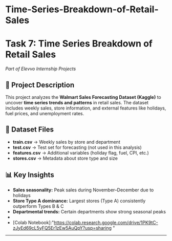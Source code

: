 # Time-Series-Breakdown-of-Retail-Sales
# Task 7: Time Series Breakdown of Retail Sales  
*Part of Elevvo Internship Projects*  

## 📌 Project Description  
This project analyzes the **Walmart Sales Forecasting Dataset (Kaggle)** to uncover **time series trends and patterns** in retail sales. The dataset includes weekly sales, store information, and external features like holidays, fuel prices, and unemployment rates.  

## 📂 Dataset Files  
- **train.csv** → Weekly sales by store and department  
- **test.csv** → Test set for forecasting (not used in this analysis)  
- **features.csv** → Additional variables (holiday flag, fuel, CPI, etc.)  
- **stores.csv** → Metadata about store type and size  

## 📊 Key Insights  
- **Sales seasonality:** Peak sales during November–December due to holidays  
- **Store Type A dominance:** Largest stores (Type A) consistently outperform Types B & C  
- **Departmental trends:** Certain departments show strong seasonal peaks
-  
- [Colab Notebook]:"https://colab.research.google.com/drive/1PK9tC-zJyEd69cL5yFQ5Er1zEw5AuQpY?usp=sharing "
 

---
